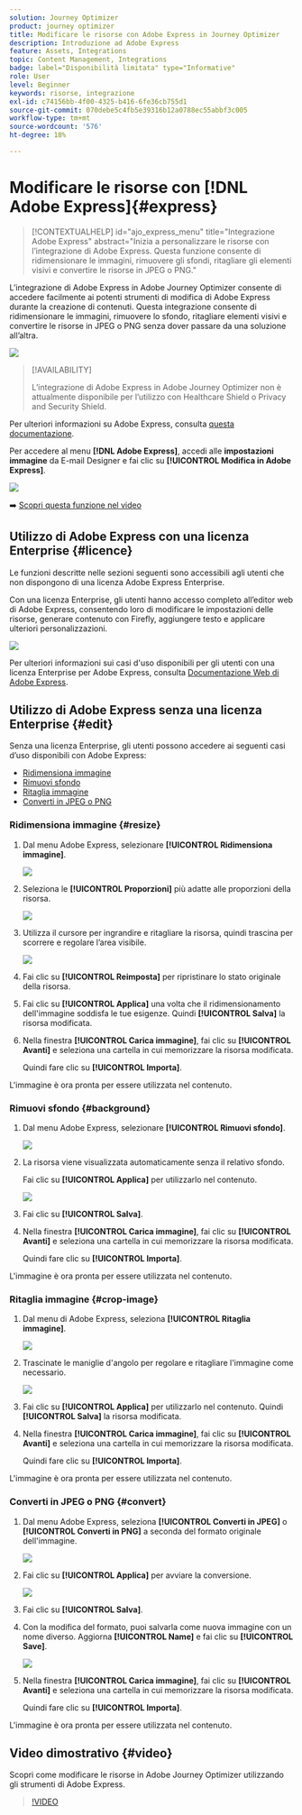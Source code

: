 ```yaml
---
solution: Journey Optimizer
product: journey optimizer
title: Modificare le risorse con Adobe Express in Journey Optimizer
description: Introduzione ad Adobe Express
feature: Assets, Integrations
topic: Content Management, Integrations
badge: label="Disponibilità limitata" type="Informative"
role: User
level: Beginner
keywords: risorse, integrazione
exl-id: c74156bb-4f00-4325-b416-6fe36cb755d1
source-git-commit: 070debe5c4fb5e39316b12a0788ec55abbf3c005
workflow-type: tm+mt
source-wordcount: '576'
ht-degree: 18%

---
```


# Modificare le risorse con [!DNL Adobe Express]{#express}

>[!CONTEXTUALHELP]
>id="ajo_express_menu"
>title="Integrazione Adobe Express"
>abstract="Inizia a personalizzare le risorse con l’integrazione di Adobe Express. Questa funzione consente di ridimensionare le immagini, rimuovere gli sfondi, ritagliare gli elementi visivi e convertire le risorse in JPEG o PNG."

L’integrazione di Adobe Express in Adobe Journey Optimizer consente di accedere facilmente ai potenti strumenti di modifica di Adobe Express durante la creazione di contenuti. Questa integrazione consente di ridimensionare le immagini, rimuovere lo sfondo, ritagliare elementi visivi e convertire le risorse in JPEG o PNG senza dover passare da una soluzione all’altra.

<img src="../rn/assets/do-not-localize/express_resize.gif">


>[!AVAILABILITY]
>
>L’integrazione di Adobe Express in Adobe Journey Optimizer non è attualmente disponibile per l’utilizzo con Healthcare Shield o Privacy and Security Shield.

Per ulteriori informazioni su Adobe Express, consulta [questa documentazione](https://helpx.adobe.com/it/express/user-guide.html).

Per accedere al menu **[!DNL Adobe Express]**, accedi alle **impostazioni immagine** da E-mail Designer e fai clic su **[!UICONTROL Modifica in Adobe Express]**.

![](assets/express_1.png)

➡️ [Scopri questa funzione nel video](#video)

## Utilizzo di Adobe Express con una licenza Enterprise {#licence}

Le funzioni descritte nelle sezioni seguenti sono accessibili agli utenti che non dispongono di una licenza Adobe Express Enterprise.

Con una licenza Enterprise, gli utenti hanno accesso completo all’editor web di Adobe Express, consentendo loro di modificare le impostazioni delle risorse, generare contenuto con Firefly, aggiungere testo e applicare ulteriori personalizzazioni.

![](assets/express-licence.png)

Per ulteriori informazioni sui casi d&#39;uso disponibili per gli utenti con una licenza Enterprise per Adobe Express, consulta [Documentazione Web di Adobe Express](https://helpx.adobe.com/it/express/web.html).

## Utilizzo di Adobe Express senza una licenza Enterprise  {#edit}

Senza una licenza Enterprise, gli utenti possono accedere ai seguenti casi d’uso disponibili con Adobe Express:

* [Ridimensiona immagine](#resize)
* [Rimuovi sfondo](#background)
* [Ritaglia immagine](#crop-image)
* [Converti in JPEG o PNG](#convert)

### Ridimensiona immagine {#resize}

1. Dal menu Adobe Express, selezionare **[!UICONTROL Ridimensiona immagine]**.

   ![](assets/express-resize-1.png)

1. Seleziona le **[!UICONTROL Proporzioni]** più adatte alle proporzioni della risorsa.

   ![](assets/express-resize-2.png)

1. Utilizza il cursore per ingrandire e ritagliare la risorsa, quindi trascina per scorrere e regolare l’area visibile.

   ![](assets/express-resize-3.png)

1. Fai clic su **[!UICONTROL Reimposta]** per ripristinare lo stato originale della risorsa.

1. Fai clic su **[!UICONTROL Applica]** una volta che il ridimensionamento dell&#39;immagine soddisfa le tue esigenze. Quindi **[!UICONTROL Salva]** la risorsa modificata.

1. Nella finestra **[!UICONTROL Carica immagine]**, fai clic su **[!UICONTROL Avanti]** e seleziona una cartella in cui memorizzare la risorsa modificata.

   Quindi fare clic su **[!UICONTROL Importa]**.

L&#39;immagine è ora pronta per essere utilizzata nel contenuto.

### Rimuovi sfondo {#background}

1. Dal menu Adobe Express, selezionare **[!UICONTROL Rimuovi sfondo]**.

   ![](assets/express-background-1.png)

1. La risorsa viene visualizzata automaticamente senza il relativo sfondo.

   Fai clic su **[!UICONTROL Applica]** per utilizzarlo nel contenuto.

   ![](assets/express-background-2.png)

1. Fai clic su **[!UICONTROL Salva]**.

1. Nella finestra **[!UICONTROL Carica immagine]**, fai clic su **[!UICONTROL Avanti]** e seleziona una cartella in cui memorizzare la risorsa modificata.

   Quindi fare clic su **[!UICONTROL Importa]**.

L&#39;immagine è ora pronta per essere utilizzata nel contenuto.

### Ritaglia immagine {#crop-image}

1. Dal menu di Adobe Express, seleziona **[!UICONTROL Ritaglia immagine]**.

   ![](assets/express-crop-1.png)

1. Trascinate le maniglie d&#39;angolo per regolare e ritagliare l&#39;immagine come necessario.

   ![](assets/express-crop-2.png)

1. Fai clic su **[!UICONTROL Applica]** per utilizzarlo nel contenuto. Quindi **[!UICONTROL Salva]** la risorsa modificata.

1. Nella finestra **[!UICONTROL Carica immagine]**, fai clic su **[!UICONTROL Avanti]** e seleziona una cartella in cui memorizzare la risorsa modificata.

   Quindi fare clic su **[!UICONTROL Importa]**.

L&#39;immagine è ora pronta per essere utilizzata nel contenuto.

### Converti in JPEG o PNG {#convert}

1. Dal menu Adobe Express, seleziona **[!UICONTROL Converti in JPEG]** o **[!UICONTROL Converti in PNG]** a seconda del formato originale dell&#39;immagine.

   ![](assets/express-convert-1.png)

1. Fai clic su **[!UICONTROL Applica]** per avviare la conversione.

   ![](assets/express-convert-2.png)

1. Fai clic su **[!UICONTROL Salva]**.

1. Con la modifica del formato, puoi salvarla come nuova immagine con un nome diverso. Aggiorna **[!UICONTROL Name]** e fai clic su **[!UICONTROL Save]**.

   ![](assets/express-convert-3.png)

1. Nella finestra **[!UICONTROL Carica immagine]**, fai clic su **[!UICONTROL Avanti]** e seleziona una cartella in cui memorizzare la risorsa modificata.

   Quindi fare clic su **[!UICONTROL Importa]**.

L&#39;immagine è ora pronta per essere utilizzata nel contenuto.

## Video dimostrativo {#video}

Scopri come modificare le risorse in Adobe Journey Optimizer utilizzando gli strumenti di Adobe Express.

>[!VIDEO](https://video.tv.adobe.com/v/3455523/?quality=12)



